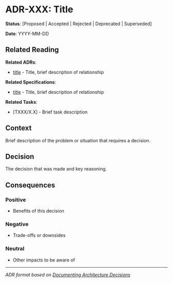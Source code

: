 # ADR-XXX: Title

**Status**: [Proposed | Accepted | Rejected | Deprecated | Superseded]

**Date**: YYYY-MM-DD

## Related Reading

**Related ADRs**: 
 - [title](/doc/decisions/path.md) - Title, brief description of relationship

**Related Specifications**: 
 - [title](/doc/specifications/path.md) - Title, brief description of relationship

**Related Tasks**: 
 - [TXXX/X.X] - Brief task description

## Context

Brief description of the problem or situation that requires a decision.

## Decision

The decision that was made and key reasoning.

## Consequences

### Positive
- Benefits of this decision

### Negative  
- Trade-offs or downsides

### Neutral
- Other impacts to be aware of

---
*ADR format based on [Documenting Architecture Decisions](https://cognitect.com/blog/2011/11/15/documenting-architecture-decisions)*